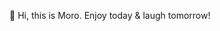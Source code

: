 👋 Hi, this is Moro.
 Enjoy today & laugh tomorrow! 


<!---
candymon/candymon is a ✨ special ✨ repository because its `README.md` (this file) appears on your GitHub profile.
You can click the Preview link to take a look at your changes.
--->
